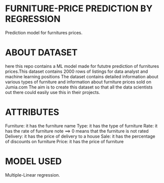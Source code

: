 # FURNITURE-PRICE PREDICTION BY REGRESSION
Prediction model for furnitures prices.
# ABOUT DATASET
here this repo contains a ML model made for fututre prediction of furnitures prices.This dataset contains 2000 rows of listings for data analyst and machine learning positions
The dataset contains detailed information about various types of furniture and information about furniture prices sold
on Jumia.com
The aim is to create this dataset so that all the data scientists out there could easily use this in their projects.
# ATTRIBUTES
Furniture: it has the furniture name
Type: it has the type of furniture
Rate: it has the rate of furniture
note ==> 0 means that the furniture is not rated
Delivery: it has the price of delivery to a house
Sale: it has the percentage of discounts on furniture
Price: it has the price of furniture
# MODEL USED
Multiple-Linear regression.
